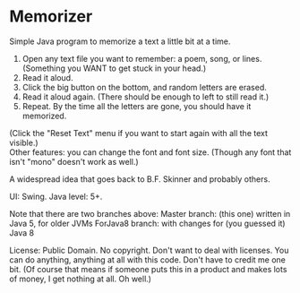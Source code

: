 # Memorizer
Simple Java program to memorize a text a little bit at a time.

1. Open any text file you want to remember: a poem, song, or lines. (Something you WANT to get stuck in your head.)
2. Read it aloud.
3. Click the big button on the bottom, and random letters are erased.
4. Read it aloud again. (There should be enough to left to still read it.)
5. Repeat. By the time all the letters are gone, you should have it memorized.

(Click the "Reset Text" menu if you want to start again with all the text visible.)  
Other features: you can change the font and font size. (Though any font that isn't "mono" doesn't work as well.)

A widespread idea that goes back to B.F. Skinner and probably others.

UI: Swing. Java level: 5+.

Note that there are two branches above:
Master branch: (this one) written in Java 5, for older JVMs
ForJava8 branch: with changes for (you guessed it) Java 8

License: Public Domain. No copyright. Don't want to deal with licenses. You can do anything, anything at all with this code. Don't have to credit me one bit. (Of course that means if someone puts this in a product and makes lots of money, I get nothing at all. Oh well.)

